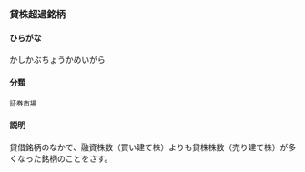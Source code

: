 <div style="display:none;">

## [あ行](securities-terms?id=あ行)
## [か行](securities-terms?id=か行)

</div>

### 貸株超過銘柄

#### ひらがな

かしかぶちょうかめいがら

#### 分類

`証券市場`

#### 説明

貸借銘柄のなかで、融資株数（買い建て株）よりも貸株株数（売り建て株）が多くなった銘柄のことをさす。

<div style="display:none;">

## [さ行](securities-terms?id=さ行)
## [た行](securities-terms?id=た行)
## [な行](securities-terms?id=な行)
## [は行](securities-terms?id=は行)
## [ま行](securities-terms?id=ま行)
## [や行](securities-terms?id=や行)
## [ら行](securities-terms?id=ら行)
## [わ行](securities-terms?id=わ行)
## [英数字・記号](securities-terms?id=英数字・記号)

</div>

